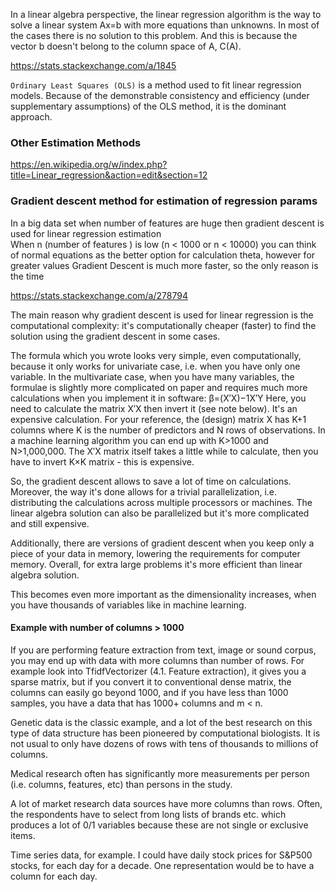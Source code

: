 
In a linear algebra perspective, the linear regression algorithm is the way to solve a linear system Ax=b with more equations than unknowns. In most of the cases there is no solution to this problem. And this is because the vector b doesn't belong to the column space of A, C(A).

https://stats.stackexchange.com/a/1845

`Ordinary Least Squares (OLS)` is a method used to fit linear regression models. Because of the demonstrable consistency and efficiency (under supplementary assumptions) of the OLS method, it is the dominant approach. 

### Other Estimation Methods
https://en.wikipedia.org/w/index.php?title=Linear_regression&action=edit&section=12

### Gradient descent method for estimation of regression params
In a big data set when number of features are huge then gradient descent is used for linear regression estimation \
When n (number of features ) is low (n < 1000 or n < 10000) you can think of normal equations as the better option for calculation theta, however for greater values Gradient Descent is much more faster, so the only reason is the time

https://stats.stackexchange.com/a/278794

The main reason why gradient descent is used for linear regression is the computational complexity: it's computationally cheaper (faster) to find the solution using the gradient descent in some cases.

The formula which you wrote looks very simple, even computationally, because it only works for univariate case, i.e. when you have only one variable. In the multivariate case, when you have many variables, the formulae is slightly more complicated on paper and requires much more calculations when you implement it in software:
β=(X′X)−1X′Y
Here, you need to calculate the matrix X′X then invert it (see note below). It's an expensive calculation. For your reference, the (design) matrix X has K+1 columns where K is the number of predictors and N rows of observations. In a machine learning algorithm you can end up with K>1000 and N>1,000,000. The X′X matrix itself takes a little while to calculate, then you have to invert K×K matrix - this is expensive.

So, the gradient descent allows to save a lot of time on calculations. Moreover, the way it's done allows for a trivial parallelization, i.e. distributing the calculations across multiple processors or machines. The linear algebra solution can also be parallelized but it's more complicated and still expensive.

Additionally, there are versions of gradient descent when you keep only a piece of your data in memory, lowering the requirements for computer memory. Overall, for extra large problems it's more efficient than linear algebra solution.

This becomes even more important as the dimensionality increases, when you have thousands of variables like in machine learning.

#### Example with number of columns > 1000

If you are performing feature extraction from text, image or sound corpus, you may end up with data with more columns than number of rows. 
For example look into TfidfVectorizer (4.1. Feature extraction), it gives you a sparse matrix, but if you convert it to conventional dense matrix, the columns can easily go beyond 1000, and if you have less than 1000 samples, you have a data that has 1000+ columns and m < n.

Genetic data is the classic example, and a lot of the best research on this type of data structure has been pioneered by computational biologists. It is not usual to only have dozens of rows with tens of thousands to millions of columns.

Medical research often has significantly more measurements per person (i.e. columns, features, etc) than persons in the study.

A lot of market research data sources have more columns than rows. Often, the respondents have to select from long lists of brands etc. which produces a lot of 0/1 variables because these are not single or exclusive items.

Time series data, for example.  I could have daily stock prices for S&P500 stocks, for each day for a decade.  One representation would be to have a column for each day.
